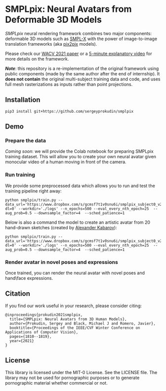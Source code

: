 # SMPLpix: Neural Avatars from Deformable 3D Models

*SMPLpix* neural rendering framework combines two major components: deformable 3D models such as [SMPL-X](https://smpl-x.is.tue.mpg.de/)
with the power of image-to-image translation frameworks (aka [pix2pix](https://phillipi.github.io/pix2pix/) models).

Please check our [WACV 2021 paper](https://arxiv.org/abs/2008.06872) or a [5-minute explanatory video](https://www.youtube.com/watch?v=JY9t4xUAouk) for more details on the framework. 

_**Note**_: this repository is a re-implementation of the original framework using public components (made by the same author after the end of internship).
It **does not contain** the original multi-subject training data and code, and uses full mesh rasterizations as inputs rather than point projections.

## Installation

```
pip3 install git+https://github.com/sergeyprokudin/smplpix
```

## Demo

### Prepare the data

_Coming soon_: we will provide the Colab notebook for preparing SMPLpix training dataset. This will allow you 
to create your own neural avatar given monocular video of a human moving in front of the camera.

### Run training

We provide some preprocessed data which allows you to run and test the training pipeline right away:

```
python smplpix/train.py --data_url='https://www.dropbox.com/s/gcmsf7t1v0snu6i/smplpix_subject0_v2.zip?dl=0' --workdir='./logs' --n_epochs=500 --eval_every_nth_epoch=25  --aug_prob=0.5 --downsample_factor=4  --sched_patience=1
```

Below is also a command the model to create an artistic avatar from 20 hand-drawn sketches (created by [Alexander Kabarov](blackocher@gmail.com)):

```
python smplpix/train.py --data_url='https://www.dropbox.com/s/gcmsf7t1v0snu6i/smplpix_subject0_v2.zip?dl=0' --workdir='./logs' --n_epochs=500 --eval_every_nth_epoch=25  --aug_prob=0.5 --downsample_factor=4  --sched_patience=1
```

### Render avatar in novel poses and expressions

Once trained, you can render the neural avatar with novel poses and hand\face expressions.

## Citation

If you find our work useful in your research, please consider citing:
```
@inproceedings{prokudin2021smplpix,
  title={SMPLpix: Neural Avatars from 3D Human Models},
  author={Prokudin, Sergey and Black, Michael J and Romero, Javier},
  booktitle={Proceedings of the IEEE/CVF Winter Conference on Applications of Computer Vision},
  pages={1810--1819},
  year={2021}
}
```

## License

This library is licensed under the MIT-0 License. See the LICENSE file. The library may not be used for pornographic purposes or to generate pornographic material whether commercial or not.

